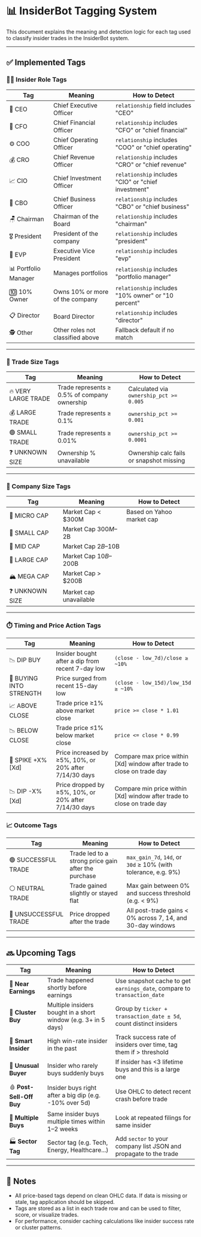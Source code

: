 # 📊 InsiderBot Tagging System

This document explains the meaning and detection logic for each tag used to classify insider trades in the InsiderBot system.

---

## ✅ Implemented Tags

### 🧑‍💼 Insider Role Tags

| Tag                    | Meaning                                      | How to Detect                                    |
|------------------------|----------------------------------------------|--------------------------------------------------|
| 👑 CEO                 | Chief Executive Officer                      | `relationship` field includes "CEO"              |
| 💼 CFO                | Chief Financial Officer                      | `relationship` includes "CFO" or "chief financial" |
| ⚙️ COO                | Chief Operating Officer                      | `relationship` includes "COO" or "chief operating" |
| 💰 CRO                | Chief Revenue Officer                        | `relationship` includes "CRO" or "chief revenue" |
| 📈 CIO                | Chief Investment Officer                     | `relationship` includes "CIO" or "chief investment" |
| 🧠 CBO                | Chief Business Officer                       | `relationship` includes "CBO" or "chief business" |
| 🪑 Chairman           | Chairman of the Board                        | `relationship` includes "chairman"               |
| 🎖️ President          | President of the company                     | `relationship` includes "president"              |
| 🧍 EVP                | Executive Vice President                     | `relationship` includes "evp"                    |
| 📊 Portfolio Manager  | Manages portfolios                           | `relationship` includes "portfolio manager"      |
| 🔟 10% Owner           | Owns 10% or more of the company              | `relationship` includes "10% owner" or "10 percent" |
| 📋 Director           | Board Director                               | `relationship` includes "director"               |
| 🕵️ Other              | Other roles not classified above             | Fallback default if no match                     |

---

### 💸 Trade Size Tags

| Tag                    | Meaning                                      | How to Detect                                    |
|------------------------|----------------------------------------------|--------------------------------------------------|
| 🔥 VERY LARGE TRADE   | Trade represents ≥ 0.5% of company ownership | Calculated via `ownership_pct >= 0.005`         |
| 💰 LARGE TRADE        | Trade represents ≥ 0.1%                      | `ownership_pct >= 0.001`                         |
| 🟢 SMALL TRADE        | Trade represents ≥ 0.01%                     | `ownership_pct >= 0.0001`                        |
| ❓ UNKNOWN SIZE        | Ownership % unavailable                      | Ownership calc fails or snapshot missing        |

---

### 🏢 Company Size Tags

| Tag                    | Meaning                                      | How to Detect                                    |
|------------------------|----------------------------------------------|--------------------------------------------------|
| 🐣 MICRO CAP          | Market Cap < $300M                          | Based on Yahoo market cap                        |
| 🌱 SMALL CAP          | Market Cap $300M–$2B                        |                                                  |
| 🌿 MID CAP            | Market Cap $2B–$10B                         |                                                  |
| 🌳 LARGE CAP          | Market Cap $10B–$200B                       |                                                  |
| 🏔️ MEGA CAP           | Market Cap > $200B                          |                                                  |
| ❓ UNKNOWN SIZE        | Market cap unavailable                       |                                                  |

---

### ⏱️ Timing and Price Action Tags

| Tag                        | Meaning                                                    | How to Detect                                                                 |
|----------------------------|------------------------------------------------------------|--------------------------------------------------------------------------------|
| 📉 DIP BUY                | Insider bought after a dip from recent 7-day low           | `(close - low_7d)/close ≥ ~10%`                                               |
| 🚀 BUYING INTO STRENGTH   | Price surged from recent 15-day low                        | `(close - low_15d)/low_15d ≥ ~10%`                                            |
| 📈 ABOVE CLOSE            | Trade price ≥1% above market close                         | `price >= close * 1.01`                                                       |
| 📉 BELOW CLOSE            | Trade price ≤1% below market close                         | `price <= close * 0.99`                                                       |
| 🚀 SPIKE +X% [Xd]         | Price increased by ≥5%, 10%, or 20% after 7/14/30 days     | Compare max price within [Xd] window after trade to close on trade day        |
| 📉 DIP -X% [Xd]           | Price dropped by ≥5%, 10%, or 20% after 7/14/30 days       | Compare min price within [Xd] window after trade to close on trade day        |

### 📈 Outcome Tags

| Tag                      | Meaning                                                | How to Detect                                                                  |
|--------------------------|--------------------------------------------------------|--------------------------------------------------------------------------------|
| 🟢 SUCCESSFUL TRADE      | Trade led to a strong price gain after the purchase    | `max_gain_7d`, `14d`, or `30d` ≥ 10% (with tolerance, e.g. 9%)                 |
| ⚪ NEUTRAL TRADE         | Trade gained slightly or stayed flat                   | Max gain between 0% and success threshold (e.g. < 9%)                         |
| 🔴 UNSUCCESSFUL TRADE    | Price dropped after the trade                          | All post-trade gains < 0% across 7, 14, and 30-day windows                    |

---

## 🔜 Upcoming Tags

| Tag                      | Meaning                                                        | How to Detect                                                            |
| ------------------------ | -------------------------------------------------------------- | ------------------------------------------------------------------------ |
| 📅 **Near Earnings**     | Trade happened shortly before earnings                         | Use snapshot cache to get `earnings_date`, compare to `transaction_date` |
| 🔁 **Cluster Buy**       | Multiple insiders bought in a short window (e.g. 3+ in 5 days) | Group by `ticker + transaction_date ± 5d`, count distinct insiders       |
| 🧠 **Smart Insider**     | High win-rate insider in the past                              | Track success rate of insiders over time, tag them if > threshold        |
| 🤯 **Unusual Buyer**     | Insider who rarely buys suddenly buys                          | If insider has <3 lifetime buys and this is a large one                  |
| 🩸 **Post-Sell-Off Buy** | Insider buys right after a big dip (e.g. -10% over 5d)         | Use OHLC to detect recent crash before trade                             |
| 🧩 **Multiple Buys**     | Same insider buys multiple times within 1–2 weeks              | Look at repeated filings for same insider                                |
| 🏭 **Sector Tag**        | Sector tag (e.g. Tech, Energy, Healthcare...)                  | Add `sector` to your company list JSON and propagate to the trade        |

---

## 🧠 Notes

- All price-based tags depend on clean OHLC data. If data is missing or stale, tag application should be skipped.
- Tags are stored as a list in each trade row and can be used to filter, score, or visualize trades.
- For performance, consider caching calculations like insider success rate or cluster patterns.

